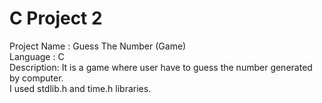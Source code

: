 # C Project 2
Project Name : Guess The Number (Game)<br>
Language : C<br>
Description: It is a game where user have to guess the number generated by computer.<br>
I used stdlib.h and time.h libraries.
